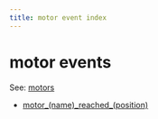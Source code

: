 ```yaml
---
title: motor event index
---
```


# motor events


See: [motors](../../config/motors.md)

* [motor_(name)\_reached_(position)](../motor_motor_reached_position.md)
